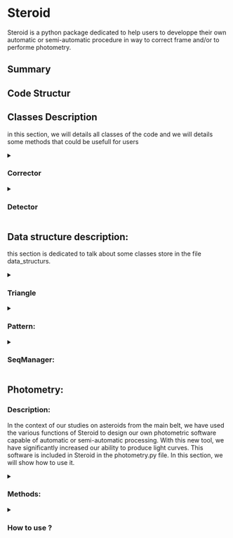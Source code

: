# Steroid

Steroid is a python package dedicated to help users to developpe their own automatic or semi-automatic procedure in way to correct frame and/or to performe photometry.

  ## Summary

  

  ## Code Structur


  ## Classes Description

  in this section, we will details all classes of the code and we will details some methods that could be usefull for users

  <details>

  <summary> 
    
  ### Corrector 
  
  </summary>
  

  **Description:**

  Astronomical images from the same sequence are rarely aligned with each other. It is common to observe, at best, a drift in both the x and y directions between each image, and at worst, a field rotation. This misalignment can have several origins, but as the  main cause, we can note the type of telescope mount (equatorial or azimuthal), as well as the quality of the mechanics, the presence or absence of guiding, the alignment, a meridian flip, etc. The "Corrector" class is therefore aimed at estimating the drift and the rotation angle between each image in the same sequence. It also provides several functionalities to the user, allowing either simple position correction or direct image correction. In the case of photometric studies, it is preferable not to correct the images directly. Indeed, due to the discrete nature of an image, a rotation of it will introduce undesirable artifacts in the image. In the case of an amateur who simply wants to do astrophotography, it is possible to directly correct the image and apply interpolation to obtain an image without visible artifacts.

  **Constructor:**
  
  ***Corrector(seqManager, flatSeq = None, biasSeq = None, darkSeq = None, exposurKey = None):***
   
  The constructor of the class *Corrector* take, as input: 
  
  -  (mandotory) a sequence of images (see the data structure SeqManager)
  -  (optional) a list of path (list of string) for the flat sequence, a list of path (list of string) for the bias sequence, a list of path (list of string) for the dark sequence and a string which correspond to the fit header key of the exposure (usually exposure is store in fits header under the key EXPOSURE or EXPTIME)


  **Methods:**
  
  
   ***getImgShape(idx = 0, idx_HDU = 0):*** 
 
  -  description: return the shape of an image of the sequence
  -  input: (INT) idx of image in the sequence, (INT) idx_HDU in the image
  -  return: (tuple)

  ***getImgCenter(idx_img = 0, idx_HDU = 0):***

  -  description: return the coordinate of the center of an image of the sequence
  -  input: (INT) idx_img of image in the sequence, (INT) idx_HDU in the image
  -  return: (tuple)

  ***getImg(idx = 0):***

  -  description: return an object of type Fit (see data structure Fit)
  -  input: (INT) idx of image in the sequence
  -  return: (Fit)

  ***getData(idx = 0, HDU = 0)***

  -  desciption: return the data of the raw image.
  -  input: (INT) idx of image in the sequence, (INT) idx_HDU in the image
  -  return: (numpy.array)

  ***getReducedData(idx = 0, HDU = 0)***

  -  desciption: return the data of the reduced image.
  -  input: (INT) idx of image in the sequence, (INT) idx_HDU in the image
  -  return: (numpy.array)
  
  ***getHeader(idx = 0, HDU = 0):***
  
  -  desciption: return the header of the image at idx in the sequence.
  -  input: (INT) idx of image in the sequence, (INT) idx_HDU in the image
  -  return: (STRING)

  ***histogram(idx = 0 , idx_HDU = 0):***
  
  -  desciption: return the histogram of the image at idx in the sequence and at the HDU idx.
  -  input: (INT) idx of image in the sequence, (INT) idx_HDU in the image
  -  return: (numpy.array) histogram, (numpy.array) bin edgesarray (see numpy.histogram)

  ***getStarsListOfImg(idx):***

  -  desciption: return the position of stars detected at the iamge idx.
  -  return: (numpy.array) stars position

  ***computeImagesCorrection(offsetTreshStarsDetection = 0, treshOnReduced = False)***

  -  description: compute the drift and the angle of rotation for each images of the sequence and store them in two list of lengh = to the sequence lengh
  -  input: (FLOAT) a offset that can be add to adjust treshold value. (BOOLEAN) if the treshold should be estimated on reduced images or raw
    
  ***medDrif(idx):***

  - description: drift is estimated between all stars detected. this function return the median value of the image at idx
  - input: (INT) idx of image in the sequence
  - oupt: (array) 2d arry of drift in both axis

  ***avgDrif(idx):***

  - description: drift is estimated between all stars detected. this function return the average value of the image at idx
  - input: (INT) idx of image in the sequence
  - oupt: (array) 2d arry of drift in both axis

  
   ***medAng(idx):***

  - description: angle is estimated between all stars detected. this function return the median value of the image at idx
  - input: (INT) idx of image in the sequence
  - oupt: (FLOAT) angle of rotation

  ***avgAng(idx):***

  - description: angle is estimated between all stars detected. this function return the average value of the image at idx
  - input: (INT) idx of image in the sequence
  - oupt: (FLOAT) angle of rotation

  ***correctStarsFromRot(arrayToCorrect, idx, coefMultAngle = -1)***

  -   description: according to a given array of positions, this function will correct each position according to the drif and angle of the image idx. The coefMultAngle take 1 or -1 and only give the direction of rotation. (different value frome 1 or -1 will influence the angle of rotation)
  -   input: (2d array) array of position to correct, (INT) idx of image for which to correct, (INT) coeficient multiply to the angle
  -   return: (2d array) new position of objects located at positions arrayToCorrect, according to the image idx drift and angle.

  ***correctedImg(idx = 0, HDU_idx = 0):***

  -  desciption: return the image corrected
  -  input: (INT) idx of image in the sequence, (INT) idx_HDU in the image
  -  return: (numpy.array) the corrected image

  ***getSuperImg(idx_ims = None, HDU_idx = 0):***

  -  desciption: return the average combination of all images of the sequence (after correction)
  -  input: (INT) idx of image in the sequence, (INT) idx_HDU in the image
  -  return: (numpy.array) the combined image

  ***rejectBadData():***

  - description: reject all data where drift and/or angle was not found

 ***imshowstar(idx = 0):***

 -  description: method to display image at idx and show objects detected
 -  input: (INT) idx of the image in the sequence
 
***checkPatterns(idxOfImage = 0, patidx = None):***

-  description: method to display image idx and, if patterns idx (patidx) set to None, will show all patterns. If patterns idx set to a value, will only show the pattern selected
-  input: (INT) idxOfImage image idex in the sequence. (INT) patidx index of the patterns of all patterns of the image. If set to None, will show all patterns

 </details id="detector">

  <details>

  <summary> 
    
  ### Detector 
  
  </summary>
 


**Description:**

This class is dedicated to detect moving object. it's internaly stor a list of moving objects position and and other list of their speed along x and y axis. with inital poistions and speed, it's easy to determine the position of moving objects on each frames.


**Constructor:**

***Detector(imageSeq, flatSeq = None, biasSeq = None, darkSeq = None):***

 The constructor of the class *Detector* take, as input: 
  
  -  (mandotory) a list of path (list of string) of the main image sequence
  -  (optional) a list of path (list of string) for the flat sequence, a list of path (list of string) for the bias sequence and a list of path (list of string) for the dark sequence.

**Methods:**

***computeImagesDrift(offsetTreshStarsDetection = 0, treshOnReduced = False)***

  -  description: call the function computeImagesCorrection from *Corrector* than reject all bad data (without drift or/and angle values detected)
  -  input: (FLOAT) a offset that can be add to adjust treshold value. (BOOLEAN) if the treshold should be estimated on reduced images or raw

***findAsteroid(offsetTreshAstsDetection = 0, treshOnReduced = False, eps = 2):***

  -  description: will find slow moving object based on method comparing present object or not from one of the first and one of the last frame of the sequence. To help to not overdetect to much, this algorythm is helped by a convolutional neural network based on AlexNet. This method will feed a list of moving object position on the initial frame and a list a object speed along x and y axis.
  -  input: (FLOAT) a offset that can be add to adjust treshold value. (BOOLEAN) if the treshold should be estimated on reduced images or raw. (INT) epsilon which correspond to the tolerence

***fasterAst():***

  - description: return the index of the faster moving object
  - return: (INT) the index of the faster asteroid in the list

***slowestAst():***

  - description: return the index of the slowest moving object
  - return: (INT) the index of the slowest asteroid in the list

***getAstPositionAtImg(idx):***

  - description: return the position of moving objects on the image at the idx
  - input: (INT) idex of the image where to get positions
  - return: (numpy.array) array of moving objects position

***nofa():***

  - description: return the number of moving object detected
  - return: (INT) number of moving object detected

***astSpeed(idx = 0):***

  - description: return the speed of moving objects on the image at the idx
  - input: (INT) idex of the image where to get positions
  - return: (numpy.array) array of speed on x and y axis of moving objects


</details>

## Data structure description:

this section is dedicated to talk about some classes store in the file data_structurs. 

<details>

  <summary> 
    
  ### Triangle
  
  </summary>



**Description:**

This class store 3 stars and represent a triangle. this class overload the addition, substraction, division, multiplication, comparaison et also \_\_str\_\_

**Constructor:**

***Triangle(s1, s2, s3, eps = 2):***

s1, s2 and s2 are (numpy.array). eps is a tolerence used in the \_\_eq\_\_ to estimate if two triangles are equal or not


**Methods:**

***d1():***

-  description: return the eucledian distance between s1 and s2
-  return: (FLOAT) distance between s1 and s2

***d2():***

-  description: return the eucledian distance between s1 and s3
-  return: (FLOAT) distance between s1 and s3

  
***d3():***

-  description: return the eucledian distance between s2 and s3
-  return: (FLOAT) distance between s2 and s3

***buildVect():***

- desciption: build tree vector v1, v2 and v3 between (s1, s2) , (s1, s3) and (s2, s3)
- return (numpy.array, numpy.array, numpy.array) three vector v1, v2 and v3

***getRotationAngle(other):***

-  description: compute the angle between the triangle and an other one. Cauntion!!! this method do not check if both triangles are the same
-  input: (Triangle) an other triangle
-  return: (FLOAT) the angle of rotation between both tirangles


***computeDistance(other):***

-  description: return the mean distance between the triangle and an other
-  input: (Triangle) and othee triangle
-  return: (numpy.array) mean distance in x and y of both triangles

***correctRot(angle, center):***

- description: rotate the position of s1, s2 and s3 of an angle according to a center of rotation
- input: (FLOAT) angle of rotation, (numpy.array) position of the center of rotation

</details>

<details>

  <summary> 
    
  ### Pattern:
  
  </summary>



**Desciption:**

this class store Triangles as a pattern. the addition, substraction, multiplication, division, comparaison and \_\_str\_\_ are overloaded

**Constructor**

***Pattern(t1, t2, t3, t4, t5):***

t1, t2, t3, t4 and t5 are Triangle object (see the datastructure class *Triangle*)

**Methods:**

***computeDistance(other):***

-  description: compute the mean distance between two Pattern
-  input: (Pattern) an other pattern to compute distance
-  return: (numpy.array) mean distance in x and y between the two pattern

***computeAngle(other):***

- description: compute the angle of rotation between two patterns
- input: (Pattern) and other pattern
- return: (FLOAT) angle of rotation between the two pattern


***correctRot(angle, center):***

-  description: rotate t1, t2, t3, t4 and t5 of an angle according to a center of rotation
-  input: (FLOAT) angle of rotation, (numpy.array) position of the center of rotation

</details>

<details>

  <summary> 
    
  ### SeqManager:
  
  </summary>



**Description:**

this class store list of images path from a same sequence

**Constructor:**

***SeqManager(seq):"""

seq is just a list of path of raw images (STRING)

**Methods:**

***getPath(idx):***

-  description: return the path of the image at idx
-  input: (INT) idx of the image of interest in the sequence
-  return: (STRING) return the path of the image

***getFileName(idx):***

-  description: return the name of the image at idx
-  input: (INT) the idx of the image of interest in the sequence
-  return: (STRING) the name of the image

***getImg(idx = 0):***

-  description: return on object *Fit* of the image at idx
-  input: (INT) idx of the image of interest
-  return: (Fit) a data structure of type Fit

***getHDU(idx = 0, HDU = 0):***

-  description: return the HDU of the image idx
-  input: (INT) idx of the image. (INT) HDU index
-  return (astropy.io.fits.hdu.image.PrimaryHDU) HDU of the image idx

***getInfo(idx = 0):***

- description: display info of the image at idx
- input: (INT) idx of the image of interest

***getHeader(idx = 0, HDU = 0):***

-  description: retunr the header at the HDU and at the image idx
-  input: (INT) idx of image, (INT) index of the HDU of the image at idx
-  return: (astropy.io.fits.header.Header) header of the image idx at the hdu

***getExpo(idx, key, HDU = 0):***

-  description: return the exposure from the header of the image at idx and hdu. the exposure is determine according to the key
-  input: (INT) idx of the image of interest, (STRING) key in the header corresponding to the exposure, (INT) hdu index
-  return: (FLOAT) exposure

***getData(idx = 0, idx_HDU = 0):***

-  description: return the image idx and idx of hdu as array
-  input: (INT) index of the image of interest, (INT) idex of HDU
-  return: (numpy.array) the image

***getCenter(idx_img = 0, idx_HDU = 0):***

-  description: return the center of an image at idx and of HDU
-  input: (INT) image idex, (INT) image HDU
-  return: (numpy.array) coordinate of the center of the image at idx and at hdu

***getImgShape(idx = 0, idx_HDU = 0):***

-  description: return the shape of the image at idx and at hdu
-  intput: (INT) index of the image of interest. (INT) HDU index
-  return: (TUPLE) image shape

***getTime(key, forma, idx = 0, HDU = 0):***

-  description: get the time of the image at idx and hdu from the header using the key and forma. if in the header, the time is store as julian day, (exemple: JD=2458780) then key = JD and forma=JD. For more format, refere to Time.FORMATS from astropy.time
-  input: (STRING) key of the time in the header, (STRING) format of the time in the header (refere to Time.FORMATS from astropy.time), (INT) idx of the image, (INT) idx of HDU
-  return: (astropy.time.core.Time) time of the image

***pop(idx = -1):***

-  description: delete an image at the position idx from the sequence. by default idx is set to -1 so the last image is delete
-  input: (INT) idx of image to delete

***histogram(idx = 0, idx_HDU = 0):***

-  description: return the histogram of the image idx and hdu at idx_hdu
-  input: (INT) index of the image of interest, (INT) idx of the HDU
-  return: (numpy.array) histogram, (numpy.array) bin edgesarray (see numpy.histogram) 

</details>

## Photometry:


### Description:

In the context of our studies on asteroids from the main belt, we have used the various functions of Steroid to design our own photometric software capable of automatic or semi-automatic processing. With this new tool, we have significantly increased our ability to produce light curves. This software is included in Steroid in the photometry.py file. In this section, we will show how to use it.


<details>

  <summary> 
    
  ### Methods:
  
  </summary>


**Constructor:**

***Photometry(detector = None)***

Photometry take only one optional paramters of type (Detector). Why optional? because *Photometry* also include some functions to save photometry but also some function to load. Indeed if users want to rework on some lightcurves already processed they don't need to redo all the work. *Photometry* can reload previous lightcurves. In this kind of situation, user don't need any *Detector* as the photometry was already done. He just need to build an empty *Photometry* object and use the method ***readCsv(path)***.

**Methods:**

***start(nbOfStars, center = True, maxVal = 30000, starPassageOfs = 15000)***

- description: launch the photometry according to some input parameters
- input: (INT) number of reference stars (only in case of automatic procedure), (BOOLEAN) center or not appertures of center of brightness, (FLOAT) maximum value that automatic reference stars automaticly selected should not overstep. (FLOAT) the threshold to detect stars in the context of stars passages

***plotDif(refS = 0, ast = -1, yRange = None, binning = 1, resc = True, forma = 'jd', xtick = None, inMag = True, rmExtremPoint = False, cStd = 2, deg = 4, displayRmFit = False, starPassage = False)*** 

- description: Perform plot of differential photometry
- input: - (INT) refS is the index of the star selected as reference \
  &emsp;&emsp;&ensp; - (INT) ast is, in the case of multiple asteroids, the index of the asteroid that we want to plot. \
  &emsp;&emsp;&emsp;&ensp;  If set to -1 all asteroids will be plot  \
  &emsp;&emsp;&ensp; - (list) yRange range of y axis \
  &emsp;&emsp;&ensp; - (INT) binning. use to bin lightcurve. automaticly choose if set to -1 \
  &emsp;&emsp;&ensp; - (BOOLEAN) resc. rescale stars lightcurves close to asteroid's lightcurves \
  &emsp;&emsp;&ensp; - (STRING) forma. format of the time.  refere to Time.FORMATS from astropy.time \
  &emsp;&emsp;&ensp; - (array) xticks. new x ticks \
  &emsp;&emsp;&ensp; - (BOOLEAN) inMag. if True, y axis display in magnitude. if False. Y axis display in instrumental flux. \
  &emsp;&emsp;&ensp; - (BOOLEAN) rmExtremPoint. if True, will remove extreme points. To remove extrem points, the \
  &emsp;&emsp;&emsp;&ensp; algorythm will fit a polynome then normalise asteroid's lightcurves with the polynome. \
  &emsp;&emsp;&emsp;&ensp;  each points out of [median - C x Std, median + C x Std] are removed \
  &emsp;&emsp;&ensp; - (FLOAT) cStd. this correspond de C. \
  &emsp;&emsp;&ensp; - (INT) deg. Degree of the polynome. \
  &emsp;&emsp;&ensp; - (BOOLEAN) displayRmFit. if True, display more plot to monitore rmExtremPoint. \
  &emsp;&emsp;&ensp; - (BOOLEAN) starPassage. if True, will remove star's passages \

***toDat(path, filename, binning = 1, forma = 'mjd', refS = -1, deg = 4, cStd = 2, displayRmFit = False)***

-  description: write files with extention .1, .2, .3 and .4. for each of them, the first column is the time. for others columns .1 correspond to data in instrumatal flux, .2 correspond to data in magnitude, .3 correspond to differential photometry and .4 correspond to differential photometry with averaged references star.
- input: (STRING) path correspond to the path where to save those files. (STRING) correspond to the name to give to files. Other parameters are the same than ***plotDif***.

***log(path, name = "log.txt")***
  
- description: will write a log file with information on: - data rejected, - star passages data, fwhm detected on each frames...
- input: (STRING) path to save the log file. (STRING) name give to the log file. do not forget the extention


***toGif(path)***

- description: toGif write a .gif image of all frames with appertures.
- input: (STRING) path + file name with extention (ex: r"C:/.../myGif.gif")

***toCsv(path)***

- description: write a csv file which summery the photometry. It's can be use as a backup with the method ***readCsv*** (see below).
- input: (STRING) path + file name with extention (ex: r"C:/.../myCsv.csv")
  
***readCsv(path)***   

- description: load a csv file produced with the method ***toCsv***. can be use to rework plots
- input: (STRING) path + file name with extention (ex: r"C:/.../myCsv.csv")

</details>


<details>

  <summary> 
    
  ### How to use ?
  
  </summary>




**First step:**

The first thing to use photometry is to import it:

    from photometry import Photometry

*Photometry* object constructor take, as an optional parameter, an object *Detector*. 

If the photometry was not yet done, then the users need to provide an object *Detector*. It is therefore important to include it:

    from detector import Detector


**Second step:** 

The next step is to build an object *Detector* (constructor is describ in the [Detector](#detector) section). To do this, we will use glob

     import glob

an exemple of a piece of code that can be use to build an object *Detector*:

  ~~~

#-----------set up all list of path for the raw data and bias, dark and flat data--------------

    path = r"C:\...\directory_of_your_data/"
   
    seq = glob.glob(path + "*target_repetable_name_pattern*.f*t*") #return a list of path of all file which contain target_repetable_name_pattern in their name
 
    dark = glob.glob(path + "*dark_repetable_name_pattern*.f*t*") #return a list of path of all file which contain dark_repetable_name_pattern in their name
    flat = glob.glob(path + "*flat_repetable_name_pattern*.f*t*") #return a list of path of all file which contain flat_repetable_name_pattern in their name
    bias = glob.glob(path + "*bias_repetable_name_pattern*.f*t*") #return a list of path of all file which contain bias_repetable_name_pattern in their name

#-----------------------check if bias, dark and flat data was found-----------------------------

    if len(dark) == 0:        # Check if dark data was found. If not, set up dark variable to the optional default value of Detector attribute darkSeq 
        dark = None
        print('DARK EMPTY')
    if len(bias) == 0:        # Check if bias data was found. If not, set up dark variable to the optional default value of Detector attribute biasSeq 
        bias = None
        print('BIAS EMPTY')
    if len(flat) == 0:        # Check if flat data was found. If not, set up dark variable to the optional default value of Detector attribute flatSeq 
        flat = None
        print('FLAT EMPTY')

#-------------------construct Detector object----------------------------------------------------

    d = Detector(seq, flatSeq = flat, biasSeq = bias , darkSeq = dark)
  ~~~

**Third step:**

The next step is to launch *Detector* methods to correct images and to detect asteroids:

    d.computeImagesDrift(offsetTreshStarsDetection = 0, treshOnReduced = False)
    d.findAsteroid(offsetTreshAstsDetection = 0, treshOnReduced = False, eps = 2)

***computeImagesDrift*** could me internally called in ***findAsteroid*** but we choose to let it like this to give more flexibility to users. Indeed, In this process, ***computeImagesDrift*** will take more time has it has to detect stars from all images of the sequence. Also it's the proccesse the less sensitive to the detection treshold. Indeed, it's only need 5 common stars on each frames to be able to correct images. According to this, users can earn time of execution setting up a high value of **offsetTreshStarsDetection**. For the same reason, **treshOnReduced** can be set to False.  

On the other hand, ***findAsteroid*** is really sensityve to the data quality and to the treshold. More close to the optimal value the treshold will be and better the algorythm will perform. Therefor **offsetTreshStarsDetection** should be small for small adjustement and **treshOnReduced** should be set to True.

**Fourth step**

The final step is to build an object *Photometry* and to launch the photometric processe.

    phot = Photometry(d)
    phot.start(nbOfStars, center = True, maxVal = 30000, starPassageOfs = 15000)

**nbOfStars** is mandatory for now but it's only used in the case that you choose automatic reference stars selection. It's the number of reference stars that the code will search. 

**center** is a boolean and is a paramter to allow the code to center appertures on the "center of intensity" (in reference to the center of masse equation where the masse was changed by the intensity of pixels) or not. To be clear, apperture position will all time be set according to the initial positions, to the image drift and angle of rotation and for moving object, to the speed. But, if center is set to true, after placing all appertures, the code will simply perform a centring. In case of starpassages, the apperture will probably stay fixe on the stars the time that the astroid will pass in front but after, it will come back centred on the asteroid when the star will leave the apperture feild. Moreover, with the algorythm set up to delete stars passages, all the time where the apperture will stay focuse on the star will not be present on the final lightcurve.

**maxVal** correspond to the maximum value that reference stars automaticly select should not overstep.

**starPassageOfs** have the same function as **treshOnReduced** for objects and methodes dedicated to detect objects. This one is dedicated to stars Passages detection. It's, by default, set to 15000, which detect only bright stars but can be set much lower to detect fainter stars.



**Conclusion**

The final code should look like this:

 ~~~

from photometry import Photometry
from detector import Detector

import glob

#-----------Set up all list of path for the raw data and bias, dark and flat data--------------

path = r"C:\...\directory_of_your_data/"
   
seq = glob.glob(path + "*target_repetable_name_pattern*.f*t*") 

dark = glob.glob(path + "*dark_repetable_name_pattern*.f*t*") 
flat = glob.glob(path + "*flat_repetable_name_pattern*.f*t*")
bias = glob.glob(path + "*bias_repetable_name_pattern*.f*t*") 


if len(dark) == 0:      
   dark = None
   print('DARK EMPTY')
if len(bias) == 0:        
   bias = None
   print('BIAS EMPTY')
if len(flat) == 0:        
   flat = None
   print('FLAT EMPTY')

#-------------------Construct Detector object----------------------------------------------------

d = Detector(seq, flatSeq = flat, biasSeq = bias , darkSeq = dark)

#----------------Estimate images correction and perform asteroids detection----------------------

d.computeImagesDrift(offsetTreshStarsDetection = 0, treshOnReduced = False)
d.findAsteroid(offsetTreshAstsDetection = 0, treshOnReduced = False, eps = 2)

#---------------Construct Photometry object and launch the photometry----------------------------

phot = Photometry(d)
phot.start(nbOfStars, center = True, maxVal = 30000, starPassageOfs = 15000)

 ~~~

**Caution:** in case where users use semi-automatic procedures, the selection on images are done with the left click and when selection is finish press the right click.


</details>
